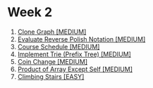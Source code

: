 # Week 2

1. [Clone Graph [MEDIUM]](https://leetcode.com/problems/clone-graph/)
2. [Evaluate Reverse Polish Notation [MEDIUM]](https://leetcode.com/problems/evaluate-reverse-polish-notation/)
3. [Course Schedule [MEDIUM]](https://leetcode.com/problems/course-schedule/)
4. [Implement Trie (Prefix Tree) [MEDIUM]](https://leetcode.com/problems/implement-trie-prefix-tree/)
5. [Coin Change [MEDIUM]](https://leetcode.com/problems/coin-change/)
6. [Product of Array Except Self [MEDIUM]](https://leetcode.com/problems/product-of-array-except-self/)
7. [Climbing Stairs [EASY]](https://leetcode.com/problems/climbing-stairs/)
